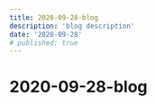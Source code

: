 ```yaml
---
title: 2020-09-28-blog
description: 'blog description'
date: '2020-09-28'
# published: true
---
```


# 2020-09-28-blog
